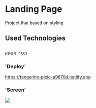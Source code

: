 # Landing Page

Project that based on styling

## Used Technologies

```

HTML5 CSS3

```

### 'Deploy'

https://tangerine-pixie-a9670d.netlify.app



### 'Screen'

![](screen-destiny.gif)



